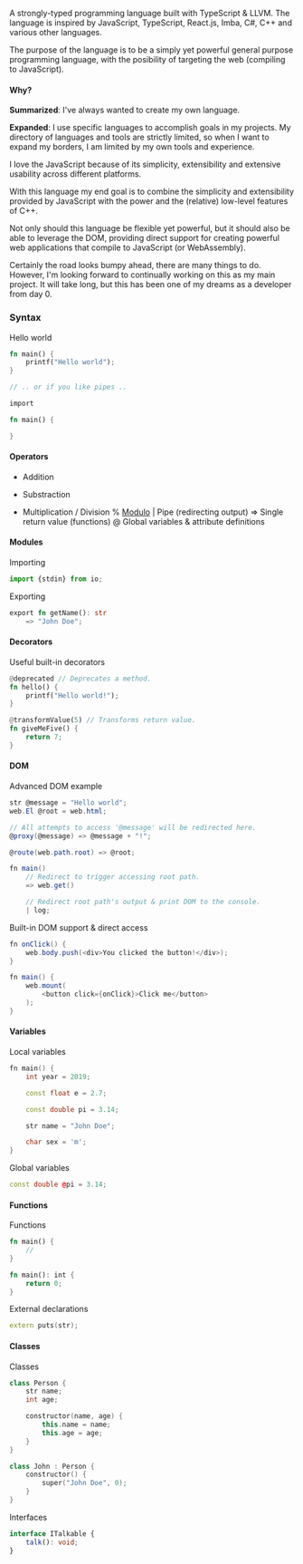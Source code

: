 A strongly-typed programming language built with TypeScript & LLVM. The language is
inspired by JavaScript, TypeScript, React.js, Imba, C#, C++ and various other languages.

The purpose of the language is to be a simply yet powerful general purpose programming language, with the posibility of targeting the web (compiling to JavaScript).

#### Why?

**Summarized**: I've always wanted to create my own language.

**Expanded**: I use specific languages to accomplish goals in my projects. My directory of languages and tools are strictly limited, so when I want to expand my borders, I am limited by my own tools and experience.

I love the JavaScript because of its simplicity, extensibility and extensive usability across different platforms.

With this language my end goal is to combine the simplicity and extensibility provided by JavaScript with the power and the (relative) low-level features of C++.

Not only should this language be flexible yet powerful, but it should also be able to leverage the DOM, providing direct support for creating powerful web applications that compile to JavaScript (or WebAssembly).

Certainly the road looks bumpy ahead, there are many things to do. However, I'm looking forward to continually working on this as my main project. It will take long, but this has been one of my dreams as a developer from day 0.

### Syntax

Hello world

```rust
fn main() {
    printf("Hello world");
}

// .. or if you like pipes ..

import 

fn main() {

}
```

#### Operators

+ Addition
- Substraction
* Multiplication
/ Division
% [Modulo](https://en.wikipedia.org/wiki/Modulo_operation)
| Pipe (redirecting output)
=> Single return value (functions)
@ Global variables & attribute definitions

#### Modules

Importing

```ts
import {stdin} from io;
```

Exporting

```rust
export fn getName(): str
    => "John Doe";
```

#### Decorators

Useful built-in decorators

```rust
@deprecated // Deprecates a method.
fn hello() {
    printf("Hello world!");
}

@transformValue(5) // Transforms return value.
fn giveMeFive() {
    return 7;
}
```

#### DOM

Advanced DOM example

```cs
str @message = "Hello world";
web.El @root = web.html;

// All attempts to access '@message' will be redirected here.
@proxy(@message) => @message + "!";

@route(web.path.root) => @root;

fn main()
    // Redirect to trigger accessing root path.
    => web.get()

    // Redirect root path's output & print DOM to the console.
    | log;
```

Built-in DOM support & direct access

```cs
fn onClick() {
    web.body.push(<div>You clicked the button!</div>);
}

fn main() {
    web.mount(
        <button click={onClick}>Click me</button>
    );
}
```

#### Variables

Local variables

```cpp
fn main() {
    int year = 2019;

    const float e = 2.7;

    const double pi = 3.14;

    str name = "John Doe";

    char sex = 'm';
}
```

Global variables

```cpp
const double @pi = 3.14;
```

#### Functions

Functions

```rust
fn main() {
    //
}

fn main(): int {
    return 0;
}
```

External declarations

```cpp
extern puts(str);
```

#### Classes

Classes

```cpp
class Person {
    str name;
    int age;

    constructor(name, age) {
        this.name = name;
        this.age = age;
    }
}

class John : Person {
    constructor() {
        super("John Doe", 0);
    }
}
```

Interfaces

```ts
interface ITalkable {
    talk(): void;
}
```

